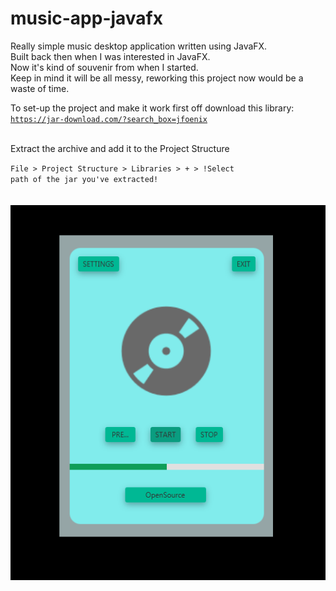 # music-app-javafx
Really simple music desktop application written using JavaFX. <br>
Built back then when I was interested in JavaFX. <br>
Now it's kind of souvenir from when I started.<br>
Keep in mind it will be all messy, reworking this project now would be a waste of time. <br>


To set-up the project and make it work first off download this library:<br>
<code>https://jar-download.com/?search_box=jfoenix</code>

<br>
Extract the archive and add it to the Project Structure<br>

<code>File > Project Structure > Libraries > + > !Select path of the jar you've extracted! </code>
<br>
<br>
<br>
![alt tag](presentation.png)
